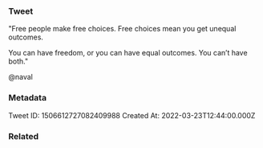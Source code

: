 ### Tweet
"Free people make free choices. Free choices mean you get unequal outcomes. 

You can have freedom, or you can have equal outcomes. You can’t have both."

@naval

### Metadata
Tweet ID: 1506612727082409988
Created At: 2022-03-23T12:44:00.000Z

### Related

